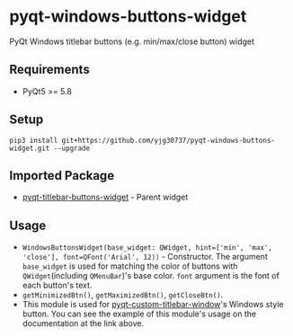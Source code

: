 # pyqt-windows-buttons-widget
PyQt Windows titlebar buttons (e.g. min/max/close button) widget

## Requirements
* PyQt5 >= 5.8

## Setup
```pip3 install git+https://github.com/yjg30737/pyqt-windows-buttons-widget.git --upgrade```

## Imported Package
* <a href="https://github.com/yjg30737/pyqt-titlebar-buttons-widget.git">pyqt-titlebar-buttons-widget</a> - Parent widget

## Usage
* `WindowsButtonsWidget(base_widget: QWidget, hint=['min', 'max', 'close'], font=QFont('Arial', 12))` - Constructor. The argument ```base_widget``` is used for matching the color of buttons with ```QWidget```(including ```QMenuBar```)'s base color. ```font``` argument is the font of each button's text.
* ```getMinimizedBtn()```, ```getMaximizedBtn()```, ```getCloseBtn()```.
* This module is used for <a href="https://github.com/yjg30737/pyqt-custom-titlebar-window.git">pyqt-custom-titlebar-window</a>'s Windows style button. You can see the example of this module's usage on the documentation at the link above.
